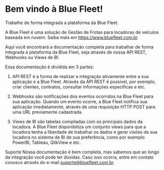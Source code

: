# Bem vindo à Blue Fleet!

Trabalhe de forma integrada a plataforma da Blue Fleet.

A Blue Fleet é uma solução de Gestão de Frotas para locadoras de veículos baseada em nuvem. Saiba mais em https://www.bluefleet.com.br

Aqui você encontrará a documentação completa para trabalhar de forma integrada a plataforma da Blue Fleet, seja através de nossa API REST, Webhooks ou Views de BI.

Essa documentação é dividida em 3 partes:

1. API REST é a forma de realizar a integração ativamente entre a sua aplicação e a Blue Fleet. Através da API REST é possível, por exemplo, criar clientes, contratos, consultar informações específicas e etc.

2. Webhooks são notificações dos eventos ocorridos na Blue Fleet para sua aplicação. Quando um evento ocorre, a Blue Fleet notifica sua aplicação imediatamente, através de uma requisição HTTP POST para uma URL previamente cadastrada.

3. Views de BI são tabelas compiladas com os principais dados da locadora. A Blue Fleet disponibiliza um conjunto views para que a locadora tenha a liberdade de trabalhar os dados e gerar visões da sua locadora no sistema de BI de sua preferência, como por exemplo PowerBI, Tableau, QlikView e etc.

Suporte
Nossa documentação é bem completa, mas sabemos que ao longo da integração você pode ter dúvidas. Caso isso ocorra, entre em contato conosco através do e-mail suporte@bluefleet.com.br.
